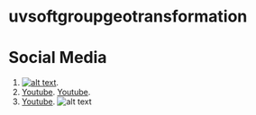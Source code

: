 # uvsoftgroupgeotransformation

# Social Media 
1. [![alt text](https://github.com/isshmsc/uvsoftgroupgeotransformation/blob/master/images/1%20.jpg)](https://www.youtube.com/watch?v=KDQFzPHIKYQ).
2. [Youtube](https://www.facebook.com/uvsoftgroup/). [Youtube](https://www.facebook.com/groups/197339797548235/).
3. [Youtube](https://www.facebook.com/groups/197339797548235/).
![alt text](https://github.com/isshmsc/uvsoftgroupgeotransformation/blob/master/images/1%20.jpg)
